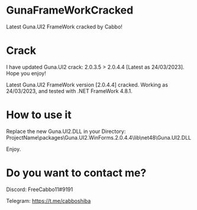 # GunaFrameWorkCracked
Latest Guna.UI2 FrameWork cracked by Cabbo!

# Crack

I have updated Guna.UI2 crack: 2.0.3.5 > 2.0.4.4 [Latest as 24/03/2023]. Hope you enjoy!

Latest Guna.UI2 FrameWork version [2.0.4.4] cracked. Working as 24/03/2023, and tested with .NET FrameWork 4.8.1.

# How to use it

Replace the new Guna.UI2.DLL in your Directory: ProjectName\packages\Guna.UI2.WinForms.2.0.4.4\lib\net48\Guna.UI2.DLL

Enjoy.

# Do you want to contact me?

Discord: FreeCabbo11#9191

Telegram: https://t.me/cabboshiba
